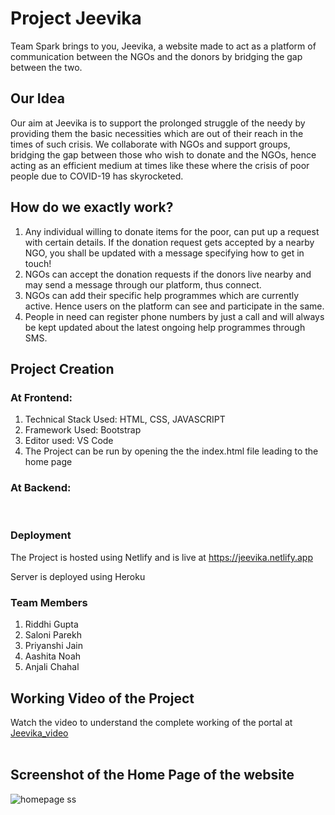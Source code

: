 
# Project Jeevika

Team Spark brings to you, Jeevika, a website made to act as a platform of communication between the NGOs and the donors by bridging the gap between the two.
<br />

## Our Idea

Our aim at Jeevika is to support the prolonged struggle of the needy by providing them the basic necessities which are out of their reach in the times of such crisis. We collaborate with NGOs and support groups, bridging the gap between those who wish to donate and the NGOs, hence acting as an efficient medium at times like these where the crisis of poor people due to COVID-19 has skyrocketed.
<br />

## How do we exactly work?

1. Any individual willing to donate items for the poor, can put up a request with certain details. If the donation request gets accepted by a nearby NGO, you shall be updated with a message specifying how to get in touch!
2. NGOs can accept the donation requests if the donors live nearby and may send a message through our platform, thus connect.
3. NGOs can add their specific help programmes which are currently active. Hence users on the platform can see and participate in the same.
4. People in need can register phone numbers by just a call and will always be kept updated about the latest ongoing help programmes through SMS.


## Project Creation

### At Frontend:

1. Technical Stack Used: HTML, CSS, JAVASCRIPT
2. Framework Used: Bootstrap
3. Editor used: VS Code
4. The Project can be run by opening the the index.html file leading to the home page

### At Backend: 


<br />

### Deployment

The Project is hosted using Netlify and is live at https://jeevika.netlify.app

Server is deployed using Heroku
<br />

### Team Members
1. Riddhi Gupta
2. Saloni Parekh
3. Priyanshi Jain
4. Aashita Noah
5. Anjali Chahal


## Working Video of the Project

Watch the video to understand the complete working of the portal at [Jeevika_video](https://youtu.be/HG1ABykqSO0)
<br />
<br />

## Screenshot of the Home Page of the website

![homepage ss](https://user-images.githubusercontent.com/48960420/82667668-ef599480-9c55-11ea-8893-49971a7064df.png)

